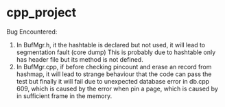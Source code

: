 # cpp_project

Bug Encountered:

1. In BufMgr.h, it the hashtable is declared but not used, it will lead to segmentation fault (core dump)
   This is probably due to hashtable only has header file but its method is not defined.
3. In BufMgr.cpp, if before checking pincount and erase an record from hashmap, it will lead to strange behaviour that the code can pass 
      the test but finally it will fail due to unexpected database error in db.cpp 609, which is caused by the error when pin a page, which 
      is caused by in sufficient frame in the memory.
